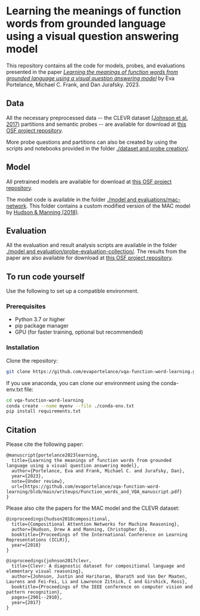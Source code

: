# Learning the meanings of function words from grounded language using a visual question answering model
 
This repository contains all the code for models, probes, and evaluations presented in the paper [*Learning the meanings of function words from grounded language using a visual question answering model*](./writeups/Function_words_and_VQA_manuscript.pdf) by Eva Portelance, Michael C. Frank, and Dan Jurafsky. 2023.

## Data

All the necessary preprocessed data -- the CLEVR dataset [(Johnson et al. 2017)](https://cs.stanford.edu/people/jcjohns/clevr/) partitions and semantic probes -- are available for download at [this OSF project repository](https://osf.io/4h5py/?view_only=3cf3d23c2f274f1487615ecfc9151d22).

More probe questions and partitions can also be created by using the scripts and notebooks provided in the folder [./dataset and probe creation/](./dataset%20and%20probe%20creation/).

## Model 

All pretrained models are available for download at [this OSF project repository](https://osf.io/4h5py/?view_only=3cf3d23c2f274f1487615ecfc9151d22).

The model code is available in the folder [./model and evaluations/mac-network](./model%20and%20evaluations/mac-network/). This folder contains a custom modified version of the MAC model by [Hudson & Manning (2018)](https://github.com/stanfordnlp/mac-network).

## Evaluation

All the evaluation and result analysis scripts are available in the folder [./model and evaluation/probe-evaluation-collection/](./model%20and%20evaluations/probe-evaluation-collection/). The results from the paper are also available for download at [this OSF project repository](https://osf.io/4h5py/?view_only=3cf3d23c2f274f1487615ecfc9151d22).


## To run code yourself
Use the following to set up a compatible environment. 

### Prerequisites
- Python 3.7 or higher
- pip package manager
- GPU (for faster training, optional but recommended)

### Installation
Clone the repository:

```bash
git clone https://github.com/evaportelance/vqa-function-word-learning.git
```
If you use anaconda, you can clone our environment using the conda-env.txt file:
```bash
cd vqa-function-word-learning
conda create --name myenv --file ./conda-env.txt
pip install requirements.txt
```

## Citation

Please cite the following paper:
```
@manuscript{portelance2023learning,
  title={Learning the meanings of function words from grounded language using a visual question answering model},
  author={Portelance, Eva and Frank, Michael C. and Jurafsky, Dan},
  year={2023},
  note={Under review},
  url={https://github.com/evaportelance/vqa-function-word-learning/blob/main/writeups/Function_words_and_VQA_manuscript.pdf}
}
```

Please also cite the papers for the MAC model and the CLEVR dataset:

```
@inproceedings{hudson2018compositional,
  title={Compositional Attention Networks for Machine Reasoning},
  author={Hudson, Drew A and Manning, Christopher D},
  booktitle={Proceedings of the International Conference on Learning Representations (ICLR)},
  year={2018}
}
```
```
@inproceedings{johnson2017clevr,
  title={Clevr: A diagnostic dataset for compositional language and elementary visual reasoning},
  author={Johnson, Justin and Hariharan, Bharath and Van Der Maaten, Laurens and Fei-Fei, Li and Lawrence Zitnick, C and Girshick, Ross},
  booktitle={Proceedings of the IEEE conference on computer vision and pattern recognition},
  pages={2901--2910},
  year={2017}
}
```